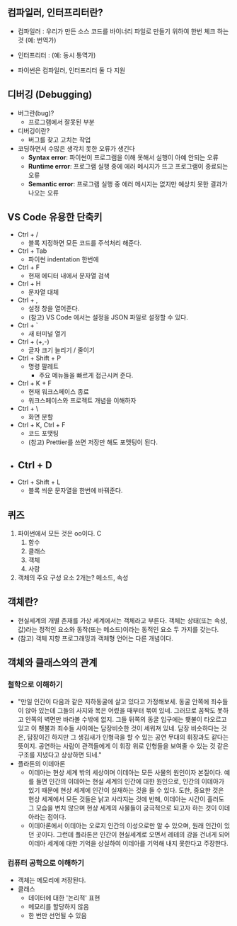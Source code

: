 
## 컴파일러, 인터프리터란?

- 컴파일러 : 우리가 만든 소스 코드를 바이너리 파일로 만들기 위하여 한번 체크 하는 것 (예: 번역가)

- 인터프리터 : (예: 동시 통역가)

- 파이썬은 컴파일러, 인터프리터 둘 다 지원



## 디버깅 (Debugging)
- 버그란(bug)?
	- 프로그램에서 잘못된 부분
- 디버깅이란?
	- 버그를 찾고 고치는 작업
- 코딩하면서 수많은 생각치 못한 오류가 생긴다
	- **Syntax error**: 파이썬이 프로그램을 이해 못해서 실행이 아예 안되는 오류
	- **Runtime error**: 프로그램 실행 중에 에러 메시지가 뜨고 프로그램이 종료되는 오류
	- **Semantic error**: 프로그램 실행 중 에러 메시지는 없지만 예상치 못한 결과가 나오는 오류

## VS Code 유용한 단축키
- Ctrl + /
	- 블록 지정하면 모든 코드를 주석처리 해준다.
- Ctrl + Tab
	- 파이썬 indentation 한번에
- Ctrl + F
	- 현재 에디터 내에서 문자열 검색
- Ctrl + H
	- 문자열 대체
- Ctrl + ,
	- 설정 창을 열어준다.
	- (참고) VS Code 에서는 설정을 JSON 파일로 설정할 수 있다.
- Ctrl + \`
	- 새 터미널 열기
- Ctrl + (+,-)
	- 글자 크기 늘리기 / 줄이기
- Ctrl + Shift + P
	- 명령 팔레트
		- 주요 메뉴들을 빠르게 접근시켜 준다.
- Ctrl + K + F
	- 현재 워크스페이스 종료
	- 워크스페이스와 프로젝트 개념을 이해하자
- Ctrl + \
	- 화면 분할
- Ctrl + K, Ctrl + F
	- 코드 포맷팅
	- (참고) Prettier를 쓰면 저장만 해도 포맷팅이 된다.
- Ctrl + D
	- 
- Ctrl + Shift + L
	- 블록 씌운 문자열을 한번에 바꿔준다.



## 퀴즈
1. 파이썬에서 모든 것은 oo이다. C
	1. 함수
	2. 클래스
	3. 객체
	4. 사랑
2. 객체의 주요 구성 요소 2개는? 메소드, 속성


## 객체란?
- 현실세계의 개별 존재를 가상 세계에서는 객체라고 부른다. 객체는 상태(또는 속성, 값)라는 정적인 요소와 동작(또는 메소드)이라는 동적인 요소 두 가지를 갖는다.
- (참고) 객체 지향 프로그래밍과 객체형 언어는 다른 개념이다.


## 객체와 클래스와의 관계
### 철학으로 이해하기
- "만일 인간이 다음과 같은 지하동굴에 살고 있다고 가정해보세. 동굴 안쪽에 죄수들이 앉아 있는데 그들의 사지와 목은 어렸을 때부터 묶여 있네. 그러므로 꼼짝도 못하고 안쪽의 벽면만 바라볼 수밖에 없지. 그들 뒤쪽의 동굴 입구에는 횃불이 타오르고 있고 이 횃불과 죄수들 사이에는 담장비슷한 것이 세워져 있네. 담장 비슷하다는 것은, 담장이긴 하지만 그 생김새가 인형극을 할 수 있는 공연 무대의 휘장과도 같다는 뜻이지. 공연하는 사람이 관객들에게 이 휘장 위로 인형들을 보여줄 수 있는 것 같은 구조를 지녔다고 상상하면 되네."
- 플라톤의 이데아론
	- 이데아는 현상 세계 밖의 세상이며 이데아는 모든 사물의 원인이자 본질이다. 예를 들면 인간의 이데아는 현실 세계의 인간에 대한 원인으로, 인간의 이데아가 있기 때문에 현상 세계에 인간이 실재하는 것을 들 수 있다. 도한, 중요한 것은 현상 세계에서 모든 것들은 낡고 사라지는 것에 반해, 이데아는 시간이 흘러도 그 모습을 변치 않으며 현상 세계의 사물들이 궁극적으로 되고자 하는 것이 이데아라는 점이다.
	- 이데아론에서 이데아는 오로지 인간의 이성으로만 알 수 있으며, 원래 인간이 있던 곳이다. 그런데 플라톤은 인간이 현실세계로 오면서 레테의 강을 건너게 되어 이데아 세계에 대한 기억을 상실하여 이데아를 기억해 내지 못한다고 주장한다.

### 컴퓨터 공학으로 이해하기
- 객체는 메모리에 저장된다.
- 클래스
	- 데이터에 대한 '논리적' 표현
	- 메모리를 할당하지 않음
	- 한 번만 선언될 수 있음




